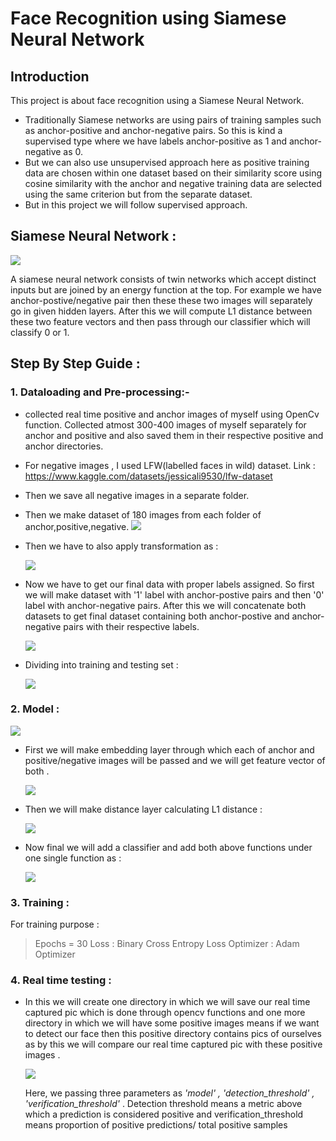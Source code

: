 # Face Recognition using Siamese Neural Network
## Introduction
This project is about face recognition using a Siamese Neural Network. 
- Traditionally Siamese networks are using pairs of training samples such as anchor-positive and anchor-negative pairs. So this is kind a supervised type where we have labels anchor-positive as 1 and anchor-negative as 0.
- But we can also use unsupervised approach here as positive training data are chosen within one dataset  based on their similarity score using cosine similarity with the anchor and negative training data are selected using the same criterion but from the separate dataset.
- But in this project we will follow supervised approach.

## Siamese Neural Network :
![](https://github.com/Srishti002/Face-Recognition-using-Siamese-Network-/blob/main/Screenshot%202024-10-27%20203139.png)

A siamese neural network consists of twin networks which accept distinct inputs but are joined by an energy function at the top.
For example we have anchor-postive/negative pair then these these two images will separately go in given hidden layers. After this we will compute L1 distance between these two feature vectors and then pass through our classifier which will classify 0 or 1. 

## Step By Step Guide :

### 1. Dataloading and Pre-processing:-
- collected real time positive and anchor images of myself using OpenCv function. Collected atmost 300-400 images of myself separately for anchor and positive and also saved them in their respective positive and anchor directories.
- For negative images , I used LFW(labelled faces in wild) dataset. Link : https://www.kaggle.com/datasets/jessicali9530/lfw-dataset 
- Then we save all negative images in a separate folder.
- Then we make dataset of 180 images from each folder of anchor,positive,negative.
  ![](https://github.com/Srishti002/Face-Recognition-using-Siamese-Network-/blob/main/Screenshot%202024-10-27%20222724.png)

- Then we have to also apply transformation as :
  
  ![](https://github.com/Srishti002/Face-Recognition-using-Siamese-Network-/blob/main/Screenshot%202024-10-27%20223011.png)

- Now we have to get our final data with proper labels assigned. So first we will make dataset with '1' label with anchor-postive pairs and then '0' label with anchor-negative pairs. After this we will concatenate both datasets to get final dataset containing both anchor-postive and anchor-negative pairs with their respective labels.
  
  ![](https://github.com/Srishti002/Face-Recognition-using-Siamese-Network-/blob/main/Screenshot%202024-10-27%20223700.png)

- Dividing into training and testing set :

  ![](https://github.com/Srishti002/Face-Recognition-using-Siamese-Network-/blob/main/Screenshot%202024-10-27%20224500.png)

### 2. Model :
![](https://github.com/Srishti002/Face-Recognition-using-Siamese-Network-/blob/main/Screenshot%202024-10-27%20224833.png)

- First we will make embedding layer through which each of anchor and positive/negative images will be passed and we will get feature vector of both .

  ![](https://github.com/Srishti002/Face-Recognition-using-Siamese-Network-/blob/main/Screenshot%202024-10-27%20225949.png)

- Then we will make distance layer calculating L1 distance :

  ![](https://github.com/Srishti002/Face-Recognition-using-Siamese-Network-/blob/main/Screenshot%202024-10-27%20230905.png)

- Now final we will add a classifier and add both above functions under one single function as :
  
  ![](https://github.com/Srishti002/Face-Recognition-using-Siamese-Network-/blob/main/Screenshot%202024-10-27%20231848.png)

### 3. Training :
For training purpose :
> Epochs = 30
> Loss : Binary Cross Entropy Loss
> Optimizer : Adam Optimizer
> 

### 4. Real time testing :
- In this we will create one directory in which we will save our real time captured pic which is done through opencv functions and one more directory in which we will have some positive images means if we want to detect our face then this positive directory contains pics of ourselves as by this we will compare our real time captured pic with these positive images .

  ![](https://github.com/Srishti002/Face-Recognition-using-Siamese-Network-/blob/main/Screenshot%202024-10-28%20012700.png)

  Here, we passing three parameters as *'model' , 'detection_threshold' , 'verification_threshold'* .
  Detection threshold means a metric above which a prediction is considered positive and verification_threshold means proportion of positive predictions/ total positive samples 
  
  

